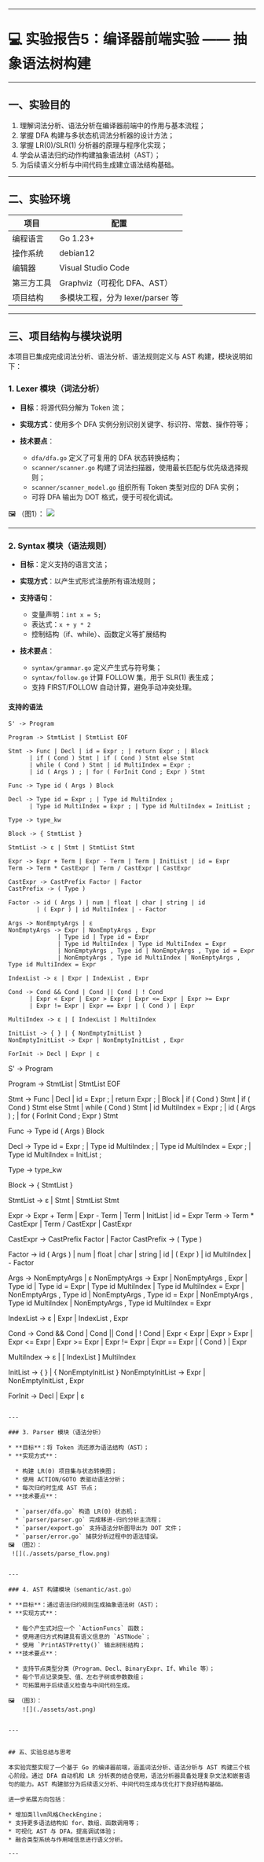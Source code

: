 
---

# 💻 实验报告5：编译器前端实验 —— 抽象语法树构建

---

## 一、实验目的

1. 理解词法分析、语法分析在编译器前端中的作用与基本流程；
2. 掌握 DFA 构建与多状态机词法分析器的设计方法；
3. 掌握 LR(0)/SLR(1) 分析器的原理与程序化实现；
4. 学会从语法归约动作构建抽象语法树（AST）；
5. 为后续语义分析与中间代码生成建立语法结构基础。

---

## 二、实验环境

| 项目    | 配置                          |
| ----- | --------------------------- |
| 编程语言  | Go 1.23+                    |
| 操作系统  | debian12             |
| 编辑器   | Visual Studio Code  |
| 第三方工具 | Graphviz（可视化 DFA、AST）       |
| 项目结构  | 多模块工程，分为 lexer/parser 等     |

---

## 三、项目结构与模块说明

本项目已集成完成词法分析、语法分析、语法规则定义与 AST 构建，模块说明如下：

### 1. Lexer 模块（词法分析）

* **目标**：将源代码分解为 Token 流；
* **实现方式**：使用多个 DFA 实例分别识别关键字、标识符、常数、操作符等；
* **技术要点**：

  * `dfa/dfa.go` 定义了可复用的 DFA 状态转换结构；
  * `scanner/scanner.go` 构建了词法扫描器，使用最长匹配与优先级选择规则；
  * `scanner/scanner_model.go` 组织所有 Token 类型对应的 DFA 实例；
  * 可将 DFA 输出为 DOT 格式，便于可视化调试。

🖼️ （图1）：
  ![](./assets/token.png)

---

### 2. Syntax 模块（语法规则）

* **目标**：定义支持的语言文法；
* **实现方式**：以产生式形式注册所有语法规则；
* **支持语句**：

  * 变量声明：`int x = 5;`
  * 表达式：`x + y * 2`
  * 控制结构（if、while）、函数定义等扩展结构
* **技术要点**：

  * `syntax/grammar.go` 定义产生式与符号集；
  * `syntax/follow.go` 计算 FOLLOW 集，用于 SLR(1) 表生成；
  * 支持 FIRST/FOLLOW 自动计算，避免手动冲突处理。

#### 支持的语法
```
S' -> Program

Program -> StmtList | StmtList EOF

Stmt -> Func | Decl | id = Expr ; | return Expr ; | Block 
      | if ( Cond ) Stmt | if ( Cond ) Stmt else Stmt 
      | while ( Cond ) Stmt | id MultiIndex = Expr ; 
      | id ( Args ) ; | for ( ForInit Cond ; Expr ) Stmt

Func -> Type id ( Args ) Block

Decl -> Type id = Expr ; | Type id MultiIndex ; 
      | Type id MultiIndex = Expr ; | Type id MultiIndex = InitList ;

Type -> type_kw

Block -> { StmtList }

StmtList -> ε | Stmt | StmtList Stmt

Expr -> Expr + Term | Expr - Term | Term | InitList | id = Expr
Term -> Term * CastExpr | Term / CastExpr | CastExpr

CastExpr -> CastPrefix Factor | Factor
CastPrefix -> ( Type )

Factor -> id ( Args ) | num | float | char | string | id 
        | ( Expr ) | id MultiIndex | - Factor

Args -> NonEmptyArgs | ε
NonEmptyArgs -> Expr | NonEmptyArgs , Expr
              | Type id | Type id = Expr
              | Type id MultiIndex | Type id MultiIndex = Expr
              | NonEmptyArgs , Type id | NonEmptyArgs , Type id = Expr
              | NonEmptyArgs , Type id MultiIndex | NonEmptyArgs , Type id MultiIndex = Expr

IndexList -> ε | Expr | IndexList , Expr

Cond -> Cond && Cond | Cond || Cond | ! Cond 
      | Expr < Expr | Expr > Expr | Expr <= Expr | Expr >= Expr 
      | Expr != Expr | Expr == Expr | ( Cond ) | Expr

MultiIndex -> ε | [ IndexList ] MultiIndex

InitList -> { } | { NonEmptyInitList }
NonEmptyInitList -> Expr | NonEmptyInitList , Expr

ForInit -> Decl | Expr | ε
``````
S' -> Program

Program -> StmtList | StmtList EOF

Stmt -> Func | Decl | id = Expr ; | return Expr ; | Block 
      | if ( Cond ) Stmt | if ( Cond ) Stmt else Stmt 
      | while ( Cond ) Stmt | id MultiIndex = Expr ; 
      | id ( Args ) ; | for ( ForInit Cond ; Expr ) Stmt

Func -> Type id ( Args ) Block

Decl -> Type id = Expr ; | Type id MultiIndex ; 
      | Type id MultiIndex = Expr ; | Type id MultiIndex = InitList ;

Type -> type_kw

Block -> { StmtList }

StmtList -> ε | Stmt | StmtList Stmt

Expr -> Expr + Term | Expr - Term | Term | InitList | id = Expr
Term -> Term * CastExpr | Term / CastExpr | CastExpr

CastExpr -> CastPrefix Factor | Factor
CastPrefix -> ( Type )

Factor -> id ( Args ) | num | float | char | string | id 
        | ( Expr ) | id MultiIndex | - Factor

Args -> NonEmptyArgs | ε
NonEmptyArgs -> Expr | NonEmptyArgs , Expr
              | Type id | Type id = Expr
              | Type id MultiIndex | Type id MultiIndex = Expr
              | NonEmptyArgs , Type id | NonEmptyArgs , Type id = Expr
              | NonEmptyArgs , Type id MultiIndex | NonEmptyArgs , Type id MultiIndex = Expr

IndexList -> ε | Expr | IndexList , Expr

Cond -> Cond && Cond | Cond || Cond | ! Cond 
      | Expr < Expr | Expr > Expr | Expr <= Expr | Expr >= Expr 
      | Expr != Expr | Expr == Expr | ( Cond ) | Expr

MultiIndex -> ε | [ IndexList ] MultiIndex

InitList -> { } | { NonEmptyInitList }
NonEmptyInitList -> Expr | NonEmptyInitList , Expr

ForInit -> Decl | Expr | ε
```

---

### 3. Parser 模块（语法分析）

* **目标**：将 Token 流还原为语法结构（AST）；
* **实现方式**：

  * 构建 LR(0) 项目集与状态转换图；
  * 使用 ACTION/GOTO 表驱动语法分析；
  * 每次归约时生成 AST 节点；
* **技术要点**：

  * `parser/dfa.go` 构造 LR(0) 状态机；
  * `parser/parser.go` 完成移进-归约分析主流程；
  * `parser/export.go` 支持语法分析图导出为 DOT 文件；
  * `parser/error.go` 捕获分析过程中的语法错误。
🖼️ （图2）：
 ![](./assets/parse_flow.png)


---

### 4. AST 构建模块（semantic/ast.go）

* **目标**：通过语法归约规则生成抽象语法树（AST）；
* **实现方式**：

  * 每个产生式对应一个 `ActionFuncs` 函数；
  * 使用递归方式构建具有语义信息的 `ASTNode`；
  * 使用 `PrintASTPretty()` 输出树形结构；
* **技术要点**：

  * 支持节点类型分类（Program、Decl、BinaryExpr、If、While 等）；
  * 每个节点记录类型、值、左右子树或参数数组；
  * 可拓展用于后续语义检查与中间代码生成。

🖼️ （图3）：
    ![](./assets/ast.png)


---


## 五、实验总结与思考

本实验完整实现了一个基于 Go 的编译器前端，涵盖词法分析、语法分析与 AST 构建三个核心阶段。通过 DFA 自动机和 LR 分析表的结合使用，语法分析器具备处理复杂文法和嵌套语句的能力。AST 构建部分为后续语义分析、中间代码生成与优化打下良好结构基础。

进一步拓展方向包括：

* 增加类llvm风格CheckEngine；
* 支持更多语法结构如 for、数组、函数调用等；
* 可视化 AST 与 DFA，提高调试体验；
* 融合类型系统与作用域信息进行语义分析。

---

